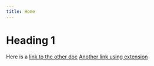 ```yaml
---
title: Home
---
```


# Heading 1

Here is a [link to the other doc](#second-doc-heading)
[Another link using extension](second.djot#second-doc-heading)
